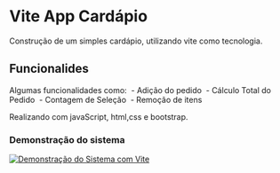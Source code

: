 # Vite App Cardápio

Construção de um simples cardápio, utilizando vite como tecnologia.

## Funcionalides
Algumas funcionalidades como:
 - Adição do pedido
 - Cálculo Total do Pedido
 - Contagem de Seleção
 - Remoção de itens

Realizando com javaScript, html,css e bootstrap.

### Demonstração do sistema

[![Demonstração do Sistema com Vite](http://img.youtube.com/vi/4/0.jpg)](http://www.youtube.com/watch?v=fogYoamNnnQ)
